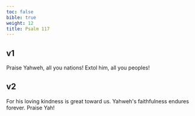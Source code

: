 ```yaml
---
toc: false
bible: true
weight: 12
title: Psalm 117
---
```




## v1 
Praise Yahweh, all you nations! Extol him, all you peoples! 

## v2 
For his loving kindness is great toward us. Yahweh's faithfulness endures forever. Praise Yah!
